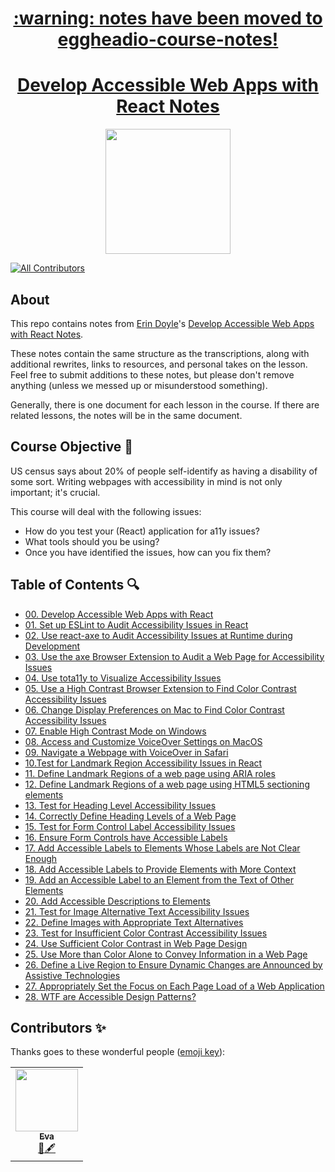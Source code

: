 <h1 align="center"><a href="https://github.com/eggheadio/eggheadio-course-notes">:warning: notes have been moved to eggheadio-course-notes!</a></h1>

<h1 align="center"><a href="https://egghead.io/courses/develop-accessible-web-apps-with-react">Develop Accessible Web Apps with React Notes</a></h1>

<p align="center"><img src="https://d2eip9sf3oo6c2.cloudfront.net/series/square_covers/000/000/412/full/AccessibleReact_1000.png" width="200"></p>

<p align="center">
<!-- ALL-CONTRIBUTORS-BADGE:START - Do not remove or modify this section -->
    
[![All Contributors](https://img.shields.io/badge/all_contributors-1-orange.svg?style=flat-square)](#contributors-)
    
<!-- ALL-CONTRIBUTORS-BADGE:END -->
</p>

## About

This repo contains notes from [Erin Doyle](https://twitter.com/SunshinyDoyle)'s [Develop Accessible Web Apps with React Notes](https://egghead.io/courses/develop-accessible-web-apps-with-react).

These notes contain the same structure as the transcriptions, along with additional rewrites, links to resources, and personal takes on the lesson. Feel free to submit additions to these notes, but please don't remove anything (unless we messed up or misunderstood something).

Generally, there is one document for each lesson in the course. If there are related lessons, the notes will be in the same document.


## Course Objective 💪

US census says about 20% of people self-identify as having a disability of some sort. Writing webpages with accessibility in mind is not only important; it's crucial.

This course will deal with the following issues:
- How do you test your (React) application for a11y issues?
- What tools should you be using?
- Once you have identified the issues, how can you fix them?

## Table of Contents 🔍

- [00. Develop Accessible Web Apps with React](00-intro.md)
- [01. Set up ESLint to Audit Accessibility Issues in React](01-eslint-plugin.md)
- [02. Use react-axe to Audit Accessibility Issues at Runtime during Development](02-react-axe.md)
- [03. Use the axe Browser Extension to Audit a Web Page for Accessibility Issues](03-axe-browser-extension.md)
- [04. Use tota11y to Visualize Accessibility Issues](04-tota11y-plugin.md)
- [05. Use a High Contrast Browser Extension to Find Color Contrast Accessibility Issues](05-high-contrast-plugin.md)
- [06. Change Display Preferences on Mac to Find Color Contrast Accessibility Issues](06-color-contrast-macOS.md)
- [07. Enable High Contrast Mode on Windows](07-color-contrast-windows.md)
- [08. Access and Customize VoiceOver Settings on MacOS](08-voiceover-macOS.md)
- [09. Navigate a Webpage with VoiceOver in Safari](09-navigate-safari-voiceover.md)
- [10.Test for Landmark Region Accessibility Issues in React](10-test-landmark-regions.md)
- [11. Define Landmark Regions of a web page using ARIA roles](11-define-landmarks.md)
- [12. Define Landmark Regions of a web page using HTML5 sectioning elements](12-semantic-HTML.md)
- [13. Test for Heading Level Accessibility Issues](13-headings.md)
- [14. Correctly Define Heading Levels of a Web Page](14-heading-levels.md)
- [15. Test for Form Control Label Accessibility Issues](15-form-controls.md)
- [16. Ensure Form Controls have Accessible Labels](16-input-labels.md)
- [17. Add Accessible Labels to Elements Whose Labels are Not Clear Enough](17-accessible-labels.md)
- [18. Add Accessible Labels to Provide Elements with More Context](18-accessible-labels-2.md)
- [19. Add an Accessible Label to an Element from the Text of Other Elements](19-add-extra-labels.md)
- [20. Add Accessible Descriptions to Elements](20-accessible-descriptions.md)
- [21. Test for Image Alternative Text Accessibility Issues](21-test-alt-text-.md)
- [22. Define Images with Appropriate Text Alternatives](22-alt-attributes.md)
- [23. Test for Insufficient Color Contrast Accessibility Issues](23-test-color-contrast.md)
- [24. Use Sufficient Color Contrast in Web Page Design](24-fix-color-contrast.md)
- [25. Use More than Color Alone to Convey Information in a Web Page](25-not-just-color.md)
- [26. Define a Live Region to Ensure Dynamic Changes are Announced by Assistive Technologies](26-live-regions.md)
- [27. Appropriately Set the Focus on Each Page Load of a Web Application](27-manage-focus.md)
- [28. WTF are Accessible Design Patterns?](28-accessible-design-patterns.md)

## Contributors ✨

Thanks goes to these wonderful people ([emoji key](https://allcontributors.org/docs/en/emoji-key)):


<table>
  <tr>
    <td align="center"><a href="https://github.com/edieblu"><img src="https://avatars0.githubusercontent.com/u/17270662?s=460&u=8d1a4d67576db0a3baa21fa5b2ecab811476da61&v=4" width="100px;" alt=""/><br /><sub><b>Eva</b></sub></a><br /><a href="#review-edieblu" title="Review">👀</a><a href="#content-edieblu" title="Content">🖋</a></td>
</table>
